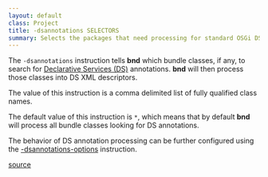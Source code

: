 ```yaml
---
layout: default
class: Project
title: -dsannotations SELECTORS
summary: Selects the packages that need processing for standard OSGi DS annotations. 
---
```


The `-dsannotations` instruction tells **bnd** which bundle classes, if any, to search for [Declarative Services (DS)](https://osgi.org/specification/osgi.cmpn/7.0.0/service.component.html) annotations. **bnd** will then process those classes into DS XML descriptors.

The value of this instruction is a comma delimited list of fully qualified class names.

The default value of this instruction is `*`, which means that by default **bnd** will process all bundle classes looking for DS annotations.

The behavior of DS annotation processing can be further configured using the [-dsannotations-options](dsannotations-options.html) instruction.

[source](https://github.com/bndtools/bnd/blob/main/biz.aQute.bndlib/src/aQute/bnd/component/DSAnnotations.java)